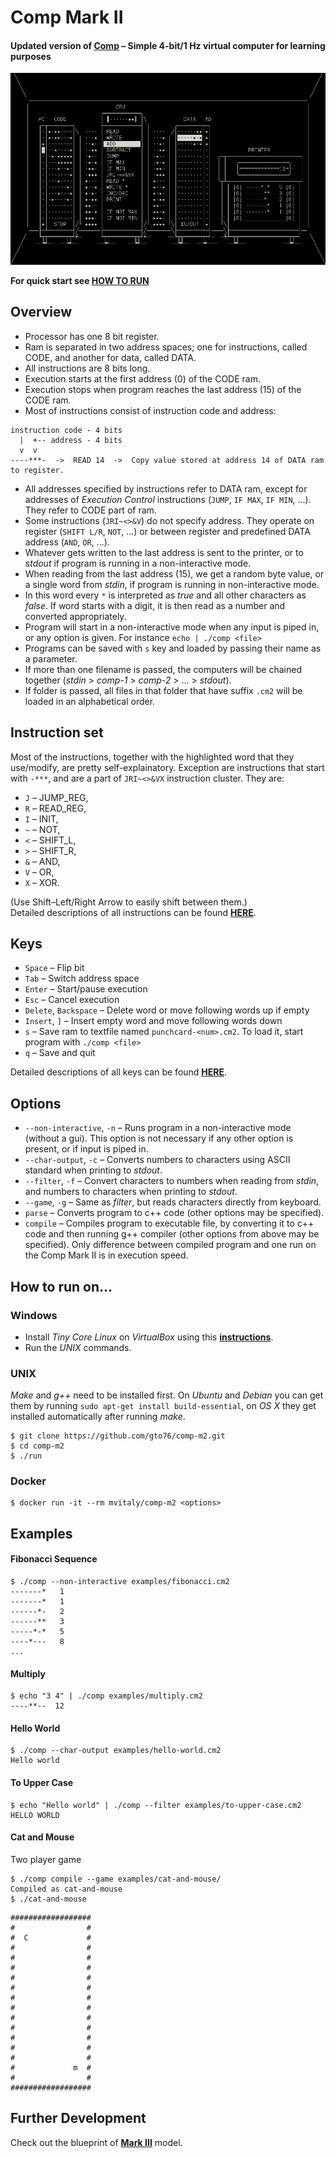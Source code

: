 Comp Mark II
============

#### Updated version of [**Comp**](https://github.com/gto76/comp-cpp) – Simple 4-bit/1 Hz virtual computer for learning purposes

![screenshot](doc/screenshot.png)

**For quick start see [HOW TO RUN](README.md#how-to-run-on)**

Overview
--------

* Processor has one 8 bit register.
* Ram is separated in two address spaces; one for instructions, called CODE, and another for data, called DATA.
* All instructions are 8 bits long.
* Execution starts at the first address (0) of the CODE ram.
* Execution stops when program reaches the last address (15) of the CODE ram.
* Most of instructions consist of instruction code and address:
```
instruction code - 4 bits
  |  +-- address - 4 bits
  v  v
----***-  ->  READ 14  ->  Copy value stored at address 14 of DATA ram to register.
```
* All addresses specified by instructions refer to DATA ram, except for addresses of *Execution Control* instructions (`JUMP`, `IF MAX`, `IF MIN`, ...). They refer to CODE part of ram.
* Some instructions (`JRI~<>&V`) do not specify address. They operate on register (`SHIFT L/R`, `NOT`, ...) or between register and predefined DATA address (`AND`, `OR`, ...).
* Whatever gets written to the last address is sent to the printer, or to *stdout* if program is running in a non-interactive mode.
* When reading from the last address (15), we get a random byte value, or a single word from *stdin*, if program is running in non-interactive mode.
* In this word every `*` is interpreted as *true* and all other characters as *false*. If word starts with a digit, it is then read as a number and converted appropriately.
* Program will start in a non-interactive mode when any input is piped in, or any option is given. For instance `echo | ./comp <file>`
* Programs can be saved with `s` key and loaded by passing their name as a parameter.
* If more than one filename is passed, the computers will be chained together (*stdin* > *comp-1* > *comp-2* > ... > *stdout*).
* If folder is passed, all files in that folder that have suffix `.cm2` will be loaded in an alphabetical order.

Instruction set
---------------
Most of the instructions, together with the highlighted word that they use/modify, are pretty self-explainatory. Exception are instructions that start with `-***`, and are a part of `JRI~<>&VX` instruction cluster. They are:  
 * `J` – JUMP_REG,
 * `R` – READ_REG,
 * `I` – INIT,
 * `~` – NOT,
 * `<` – SHIFT_L,
 * `>` – SHIFT_R,
 * `&` – AND,
 * `V` – OR,
 * `X` – XOR.

(Use Shift–Left/Right Arrow to easily shift between them.)  
Detailed descriptions of all instructions can be found [**HERE**](doc/instruction-set.md).

Keys
----
* `Space` – Flip bit
* `Tab` – Switch address space
* `Enter` – Start/pause execution
* `Esc` – Cancel execution
* `Delete`, `Backspace` – Delete word or move following words up if empty
* `Insert`, `]` – Insert empty word and move following words down
* `s` – Save ram to textfile named `punchcard-<num>.cm2`. To load it, start program with `./comp <file>`
* `q` – Save and quit

Detailed descriptions of all keys can be found [**HERE**](doc/keys.md).

Options
-------
* `--non-interactive`, `-n` – Runs program in a non-interactive mode (without a gui). This option is not necessary if any other option is present, or if input is piped in.
* `--char-output`, `-c` – Converts numbers to characters using ASCII standard when printing to *stdout*.
* `--filter`, `-f` – Convert characters to numbers when reading from *stdin*, and numbers to characters when printing to *stdout*.
* `--game`, `-g` – Same as *filter*, but reads characters directly from keyboard.
* `parse` – Converts program to c++ code (other options may be specified).
* `compile` – Compiles program to executable file, by converting it to c++ code and then running g++ compiler (other options from above may be specified). Only difference between compiled program and one run on the Comp Mark II is in execution speed.


How to run on…
--------------

### Windows

* Install *Tiny Core Linux* on *VirtualBox* using this [**instructions**](https://github.com/gto76/my-linux-setup/tree/gh-pages/conf-files/tiny-core-linux).
* Run the *UNIX* commands.

### UNIX
*Make* and *g++* need to be installed first. On *Ubuntu* and *Debian* you can get them by running `sudo apt-get install build-essential`, on *OS X* they get installed automatically after running *make*.
```
$ git clone https://github.com/gto76/comp-m2.git
$ cd comp-m2
$ ./run
```

### Docker
```
$ docker run -it --rm mvitaly/comp-m2 <options>
```

Examples
--------

#### Fibonacci Sequence
```
$ ./comp --non-interactive examples/fibonacci.cm2
-------*   1
-------*   1
------*-   2
------**   3
-----*-*   5
----*---   8
...
```

#### Multiply
```
$ echo "3 4" | ./comp examples/multiply.cm2
----**--  12
```

#### Hello World
```
$ ./comp --char-output examples/hello-world.cm2
Hello world
```

#### To Upper Case
```
$ echo "Hello world" | ./comp --filter examples/to-upper-case.cm2
HELLO WORLD
```

#### Cat and Mouse
Two player game
```
$ ./comp compile --game examples/cat-and-mouse/
Compiled as cat-and-mouse
$ ./cat-and-mouse
```
```
##################
#                #
#  C             #
#                #
#                #
#                #
#                #
#                #
#                #
#                #
#                #
#                #
#                #
#                #
#                #
#             m  #
#                #
##################
```

Further Development
-------------------
Check out the blueprint of [**Mark III**](https://github.com/gto76/comp-m2/issues/4) model.
